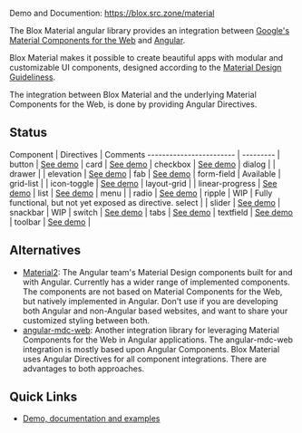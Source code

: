 Demo and Documention: https://blox.src.zone/material

The Blox Material angular library provides an integration between
[Google's Material Components for the Web](https://github.com/material-components/material-components-web)
and [Angular](https://angular.io).

Blox Material makes it possible to create beautiful apps with modular and customizable UI components,
designed according to the [Material Design Guideliness](https://material.io/guidelines).

The integration between Blox Material and the underlying Material Components for the Web,
is done by providing Angular Directives.

## Status 

Component                | Directives | Comments
------------------------ | --------- |
button                   | [See demo](https://blox.src.zone/material#/directives/button) |
card                     | [See demo](https://blox.src.zone/material#/directives/card) |
checkbox                 | [See demo](https://blox.src.zone/material#/directives/checkbox) |
dialog                   |           |
drawer                   |           |
elevation                | [See demo](https://blox.src.zone/material#/directives/elevation) |
fab                      | [See demo](https://blox.src.zone/material#/directives/fab) |
form-field               | Available |
grid-list                |           |
icon-toggle              | [See demo](https://blox.src.zone/material#/directives/icon-toggle) |
layout-grid              |           |
linear-progress          | [See demo](https://blox.src.zone/material#/directives/linear-progress) |
list                     | [See demo](https://blox.src.zone/material#/directives/list) |
menu                     |           |
radio                    | [See demo](https://blox.src.zone/material#/directives/radio) |
ripple                   | WIP       | Fully functional, but not yet exposed as directive.
select                   |           |
slider                   | [See demo](https://blox.src.zone/material#/directives/slider) |
snackbar                 | WIP       |
switch                   | [See demo](https://blox.src.zone/material#/directives/switch) |
tabs                     | [See demo](https://blox.src.zone/material#/directives/tab) |
textfield                | [See demo](https://blox.src.zone/material#/directives/textfield) |
toolbar                  | [See demo](https://blox.src.zone/material#/directives/toolbar) |

## Alternatives
* [Material2](https://material.angular.io):
  The Angular team's Material Design components built for and with Angular.
  Currently has a wider range of implemented components.
  The components are not based on Material Components for the Web, but natively
  implemented in Angular.
  Don't use if you are developing both Angular and non-Angular based websites,
  and want to share your customized styling between both.
* [angular-mdc-web](https://github.com/trimox/angular-mdc-web):
  Another integration library for leveraging Material Components for the Web in Angular
  applications. The angular-mdc-web integration is mostly based upon Angular Components.
  Blox Material uses Angular Directives for all component integrations.
  There are advantages to both approaches.

## Quick Links
*  [Demo, documentation and examples](https://blox.src.zone/material)
